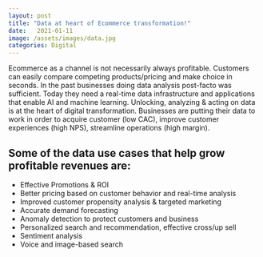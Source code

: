 ```yaml
---
layout: post
title: "Data at heart of Ecommerce transformation!"
date:   2021-01-11 
image: /assets/images/data.jpg
categories: Digital
---
```



Ecommerce as a channel is not necessarily always profitable. Customers can easily compare competing products/pricing and make choice in seconds. In the past businesses doing data analysis post-facto was sufficient. Today they need a real-time data infrastructure and applications that enable AI and machine learning. Unlocking, analyzing & acting on data is at the heart of digital transformation. Businesses are putting their data to work in order to acquire customer (low CAC), improve customer experiences (high NPS), streamline operations (high margin).

## Some of the data use cases that help grow profitable revenues are:

+ Effective Promotions & ROI
+ Better pricing based on customer behavior and real-time analysis
+ Improved customer propensity analysis & targeted marketing
+ Accurate demand forecasting
+ Anomaly detection to protect customers and business
+ Personalized search and recommendation, effective cross/up sell
+ Sentiment analysis
+ Voice and image-based search
